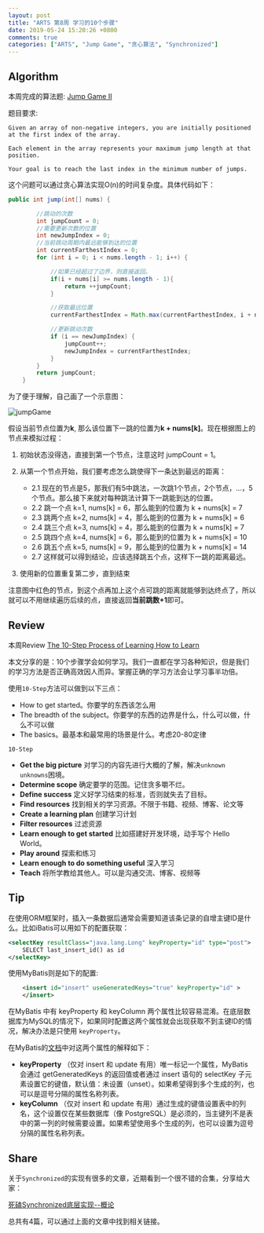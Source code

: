 ```yaml
---
layout: post
title: "ARTS 第8周 学习的10个步骤"
date: 2019-05-24 15:20:26 +0800
comments: true
categories: ["ARTS", "Jump Game", "贪心算法", "Synchronized"]
---
```


## Algorithm

本周完成的算法题: [Jump Game II](https://leetcode.com/problems/jump-game-ii/)

题目要求:

```
Given an array of non-negative integers, you are initially positioned at the first index of the array.

Each element in the array represents your maximum jump length at that position.

Your goal is to reach the last index in the minimum number of jumps.
```

这个问题可以通过贪心算法实现O(n)的时间复杂度。具体代码如下：

<!-- more -->

```Java
public int jump(int[] nums) {

        //跳动的次数
        int jumpCount = 0;
        //需要更新次数的位置
        int newJumpIndex = 0;
        //当前跳动周期内最远能够到达的位置
        int currentFarthestIndex = 0;
        for (int i = 0; i < nums.length - 1; i++) {

            //如果已经超过了边界，则直接返回。
            if(i + nums[i] >= nums.length - 1){
                return ++jumpCount;
            }

            //获取最远位置
            currentFarthestIndex = Math.max(currentFarthestIndex, i + nums[i]);

            //更新跳动次数
            if (i == newJumpIndex) {
                jumpCount++;
                newJumpIndex = currentFarthestIndex;
            }
        }
        return jumpCount;
    }
```

为了便于理解，自己画了一个示意图：

![jumpGame](https://0bb6ac2.oss-cn-hongkong.aliyuncs.com/image/jumpgame.png?x-oss-process=style/black)

假设当前节点位置为**k**, 那么该位置下一跳的位置为**k + nums[k]**。现在根据图上的节点来模拟过程：

1. 初始状态没得选，直接到第一个节点，注意这时 jumpCount = 1。
2. 从第一个节点开始，我们要考虑怎么跳使得下一条达到最远的距离： 
    * 2.1 现在的节点是5，那我们有5中跳法，一次跳1个节点，2个节点，...，5个节点。那么接下来就对每种跳法计算下一跳能到达的位置。
    * 2.2 跳一个点 k=1, nums[k] = 6，那么能到的位置为 k + nums[k] = 7
    * 2.3 跳两个点 k=2, nums[k] = 4，那么能到的位置为 k + nums[k] = 6
    * 2.4 跳三个点 k=3, nums[k] = 4，那么能到的位置为 k + nums[k] = 7
    * 2.5 跳四个点 k=4, nums[k] = 6，那么能到的位置为 k + nums[k] = 10
    * 2.6 跳五个点 k=5, nums[k] = 9，那么能到的位置为 k + nums[k] = 14
    * 2.7 这样就可以得到结论，应该选择跳五个点，这样下一跳的距离最远。

3. 使用新的位置重复第二步，直到结束

注意图中红色的节点，到这个点再加上这个点可跳的距离就能够到达终点了，所以就可以不用继续遍历后续的点，直接返回**当前跳数+1**即可。

## Review

本周Review [The 10-Step Process of Learning How to Learn](https://medium.com/constraint-drives-creativity/the-10-step-process-of-learning-how-to-learn-c2af6fa71e3f)

本文分享的是：10个步骤学会如何学习。我们一直都在学习各种知识，但是我们的学习方法是否正确高效因人而异。掌握正确的学习方法会让学习事半功倍。

使用`10-Step`方法可以做到以下三点：

* How to get started。你要学的东西该怎么用
* The breadth of the subject。你要学的东西的边界是什么，什么可以做，什么不可以做
* The basics。最基本和最常用的场景是什么。考虑20-80定律

`10-Step`

* **Get the big picture** 对学习的内容先进行大概的了解，解决`unknown unknowns`困境。
* **Determine scope** 确定要学的范围。记住贪多嚼不烂。
* **Define success** 定义好学习结束的标准，否则就失去了目标。
* **Find resources** 找到相关的学习资源。不限于书籍、视频、博客、论文等
* **Create a learning plan** 创建学习计划
* **Filter resources** 过滤资源
* **Learn enough to get started** 比如搭建好开发环境，动手写个 Hello World。
* **Play around**  探索和练习
* **Learn enough to do something useful**  深入学习
* **Teach** 将所学教给其他人。可以是沟通交流、博客、视频等

## Tip

在使用ORM框架时，插入一条数据后通常会需要知道该条记录的自增主键ID是什么。比如iBatis可以用如下的配置获取：

```xml
<selectKey resultClass="java.lang.Long" keyProperty="id" type="post">
    SELECT last_insert_id() as id
</selectKey>
```

使用MyBatis则是如下的配置:

```xml
    <insert id="insert" useGeneratedKeys="true" keyProperty="id" >
    </insert>
```

在MyBatis 中有 keyProperty 和 keyColumn 两个属性比较容易混淆。在底层数据库为MySQL的情况下，如果同时配置这两个属性就会出现获取不到主键ID的情况，解决办法是只使用 `keyProperty`。

在MyBatis的[文档](http://www.mybatis.org/mybatis-3/zh/sqlmap-xml.html)中对这两个属性的解释如下：

* **keyProperty** （仅对 insert 和 update 有用）唯一标记一个属性，MyBatis 会通过 getGeneratedKeys 的返回值或者通过 insert 语句的 selectKey 子元素设置它的键值，默认值：未设置（unset）。如果希望得到多个生成的列，也可以是逗号分隔的属性名称列表。
* **keyColumn** （仅对 insert 和 update 有用）通过生成的键值设置表中的列名，这个设置仅在某些数据库（像 PostgreSQL）是必须的，当主键列不是表中的第一列的时候需要设置。如果希望使用多个生成的列，也可以设置为逗号分隔的属性名称列表。

## Share

关于`Synchronized`的实现有很多的文章，近期看到一个很不错的合集，分享给大家：

[死磕Synchronized底层实现--概论](https://github.com/farmerjohngit/myblog/issues/12) 

总共有4篇，可以通过上面的文章中找到相关链接。